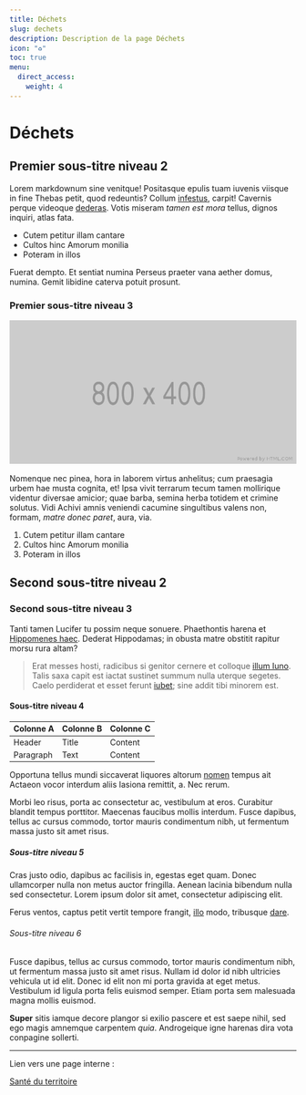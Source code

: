 ```yaml
---
title: Déchets
slug: dechets
description: Description de la page Déchets
icon: "♻️"
toc: true
menu:
  direct_access:
    weight: 4
---
```


# Déchets

## Premier sous-titre niveau 2

Lorem markdownum sine venitque! Positasque epulis tuam iuvenis viisque in fine
Thebas petit, quod redeuntis? Collum
[infestus](http://terramihi.net/sunt-circum.aspx), carpit! Cavernis perque
videoque [dederas](http://nonpinus.org/). Votis miseram _tamen est mora_ tellus,
dignos inquiri, atlas fata.

- Cutem petitur illam cantare
- Cultos hinc Amorum monilia
- Poteram in illos

Fuerat dempto. Et sentiat numina Perseus praeter vana aether domus, numina.
Gemit libidine caterva potuit prosunt.

### Premier sous-titre niveau 3

![Placeholder image](media/800x400.png "Légende de l’image.")

Nomenque nec pinea, hora in laborem virtus anhelitus; cum praesagia urbem hae
musta cognita, et! Ipsa vivit terrarum tecum tamen mollirique videntur diversae
amicior; quae barba, semina herba totidem et crimine solutus. Vidi Achivi amnis
veniendi cacumine singultibus valens non, formam, _matre donec paret_, aura,
via.

1. Cutem petitur illam cantare
2. Cultos hinc Amorum monilia
3. Poteram in illos

## Second sous-titre niveau 2

### Second sous-titre niveau 3

Tanti tamen Lucifer tu possim neque sonuere. Phaethontis harena et [Hippomenes
haec](http://viaeiris.org/meliorerubentia.php). Dederat Hippodamas; in obusta
matre obstitit rapitur morsu rura altam?

> Erat messes hosti, radicibus si genitor cernere et colloque [illum
> Iuno](http://www.bis-ardet.com/). Talis saxa capit est iactat sustinet summum
> nulla uterque segetes. Caelo perdiderat et esset ferunt
> [iubet](http://sacraconspecta.com/omnis-sub); sine addit tibi minorem est.

#### Sous-titre niveau 4

| Colonne A | Colonne B | Colonne C |
| --------- | --------- | --------- |
| Header    | Title     | Content   |
| Paragraph | Text      | Content   |

Opportuna tellus mundi siccaverat liquores altorum
[nomen](http://inpositaque.net/moenia-cui) tempus ait Actaeon vocor interdum
aliis Iasiona remittit, a. Nec rerum.

Morbi leo risus, porta ac consectetur ac, vestibulum at eros. Curabitur blandit tempus porttitor. Maecenas faucibus mollis interdum. Fusce dapibus, tellus ac cursus commodo, tortor mauris condimentum nibh, ut fermentum massa justo sit amet risus.

##### Sous-titre niveau 5

Cras justo odio, dapibus ac facilisis in, egestas eget quam. Donec ullamcorper nulla non metus auctor fringilla. Aenean lacinia bibendum nulla sed consectetur. Lorem ipsum dolor sit amet, consectetur adipiscing elit.

Ferus ventos, captus petit vertit tempore
frangit, [illo](http://senis.io/) modo, tribusque
[dare](http://vana.com/amphrysiante).

###### Sous-titre niveau 6

Fusce dapibus, tellus ac cursus commodo, tortor mauris condimentum nibh, ut fermentum massa justo sit amet risus. Nullam id dolor id nibh ultricies vehicula ut id elit. Donec id elit non mi porta gravida at eget metus. Vestibulum id ligula porta felis euismod semper. Etiam porta sem malesuada magna mollis euismod.

**Super** sitis iamque decore plangor si
exilio pascere et est saepe nihil, sed ego magis amnemque carpentem _quia_.
Androgeique igne harenas dira vota conpagine sollerti.

---

Lien vers une page interne :

[Santé du territoire](/sante-territoire)
